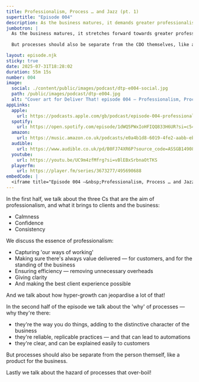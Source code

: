 ```yaml
---
title: Professionalism, Process … and Jazz (pt. 1)
supertitle: "Episode 004"
description: As the business matures, it demands greater professionalism. But processes should be separate from the CDO themselves, like a product for the business.
jumbotron: |
  As the business matures, it stretches forward towards greater professionalism. Professionalism demands that project delivery processes are comprehensive and robust.
  
  But processes should also be separate from the CDO themselves, like a product for the business.

layout: episode.njk
sticky: true
date: 2025-07-31T18:28:02
duration: 55m 15s
number: 004
image:
  social: ./content/public/images/podcast/dtp-e004-social.jpg
  path: /public/images/podcast/dtp-e004.jpg
  alt: "Cover art for Deliver That! episode 004 — Professionalism, Process … and Jazz (pt. 1)"
appLinks:
  apple:
    url: https://podcasts.apple.com/gb/podcast/episode-004-professionalism-process-and-jazz-pt-1/id1822252579?i=1000718247222
  spotify:
    url: https://open.spotify.com/episode/1dWQ5PWxIoHFIQQ833H6UR?si=c5476236620940cc
  amazon:
    url: https://music.amazon.co.uk/podcasts/e0a4b1d8-6019-4fe2-aabb-eb3c2635c21c/episodes/829fdcd8-7e3a-40da-a163-185657e517f0/deliver-that-episode-004-%E2%80%94-professionalism-process-%E2%80%A6-and-jazz-pt-1
  audible:
    url: https://www.audible.co.uk/pd/B0FJ74XR6P?source_code=ASSGB149080119000H&share_location=pdp
  youtube:
    url: https://youtu.be/UC9m4zfMfrg?si=vBlEBxSrbnaOtTKS
  playerfm:
    url: https://player.fm/series/3673277/495690688
embedCode: |
  <iframe title="Episode 004 —&nbsp;Professionalism, Process … and Jazz (pt. 1)" allowtransparency="true" height="150" width="100%" style="border: none; min-width: min(100%, 430px);height:150px;" scrolling="no" data-name="pb-iframe-player" src="https://www.podbean.com/player-v2/?i=9bvqj-18ff6ad-pb&from=pb6admin&share=1&download=1&rtl=0&fonts=Arial&skin=1&font-color=auto&logo_link=episode_page&btn-skin=654771" loading="lazy"></iframe>
---
```


In the first half, we talk about the three Cs that are the aim of professionalism, and what it brings to clients and the business:

- Calmness
- Confidence
- Consistency

We discuss the essence of professionalism:

- Capturing 'our ways of working'
- Making sure there's always value delivered — for customers, and for the standing of the business
- Ensuring efficiency — removing unnecessary overheads
- Giving clarity
- And making the best client experience possible

And we talk about how hyper-growth can jeopardise a lot of that!

In the second half of the episode we talk about the 'why' of processes — why they're there:

- they're the way you do things, adding to the distinctive character of the business
- they're reliable, replicable practices — and that can lead to automations
- they're clear, and can be explained easily to customers

But processes should also be separate from the person themself, like a product for the business.

Lastly we talk about the hazard of processes that over-boil!
